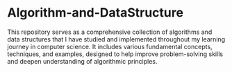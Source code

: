 # Algorithm-and-DataStructure
This repository serves as a comprehensive collection of algorithms and data structures that I have studied and implemented throughout my learning journey in computer science. It includes various fundamental concepts, techniques, and examples, designed to help improve problem-solving skills and deepen understanding of algorithmic principles.
